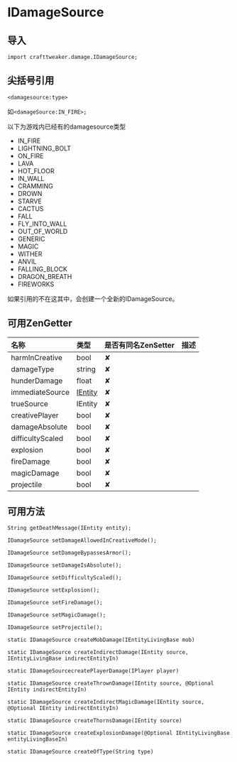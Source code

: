 # IDamageSource

## 导入

`import crafttweaker.damage.IDamageSource;`

## 尖括号引用

`<damagesource:type>`

如`<damageSource:IN_FIRE>;`

以下为游戏内已经有的damagesource类型

* IN\_FIRE
* LIGHTNING\_BOLT
* ON\_FIRE
* LAVA
* HOT\_FLOOR
* IN\_WALL
* CRAMMING
* DROWN
* STARVE
* CACTUS
* FALL
* FLY\_INTO\_WALL
* OUT\_OF\_WORLD
* GENERIC
* MAGIC
* WITHER
* ANVIL
* FALLING\_BLOCK
* DRAGON\_BREATH
* FIREWORKS

如果引用的不在这其中，会创建一个全新的IDamageSource。

## 可用ZenGetter

| 名称 | 类型 | 是否有同名ZenSetter | 描述 |
| :--- | :--- | :--- | :--- |
| harmInCreative | bool | ✘ |  |
| damageType | string | ✘ |  |
| hunderDamage | float | ✘ |  |
| immediateSource | [IEntity](https://youyi580.gitbook.io/zentutorial/crafttweaker-lib/entity/ientity) | ✘ |  |
| trueSource | IEntity | ✘ |  |
| creativePlayer | bool | ✘ |  |
| damageAbsolute | bool | ✘ |  |
| difficultyScaled | bool | ✘ |  |
| explosion | bool | ✘ |  |
| fireDamage | bool | ✘ |  |
| magicDamage | bool | ✘ |  |
| projectile | bool | ✘ |  |

## 可用方法

`String getDeathMessage(IEntity entity);`

`IDamageSource setDamageAllowedInCreativeMode();`

`IDamageSource setDamageBypassesArmor();`

`IDamageSource setDamageIsAbsolute();`

`IDamageSource setDifficultyScaled();`

`IDamageSource setExplosion();`

`IDamageSource setFireDamage();`

`IDamageSource setMagicDamage();`

`IDamageSource setProjectile();`

`static IDamageSource createMobDamage(IEntityLivingBase mob)`

`static IDamageSource createIndirectDamage(IEntity source, IEntityLivingBase indirectEntityIn)`

`static IDamageSourcecreatePlayerDamage(IPlayer player)`

`static IDamageSource createThrownDamage(IEntity source, @Optional IEntity indirectEntityIn)`

`static IDamageSource createIndirectMagicDamage(IEntity source, @Optional IEntity indirectEntityIn)`

`static IDamageSource createThornsDamage(IEntity source)`

`static IDamageSource createExplosionDamage(@Optional IEntityLivingBase entityLivingBaseIn)`

`static IDamageSource createOfType(String type)`

